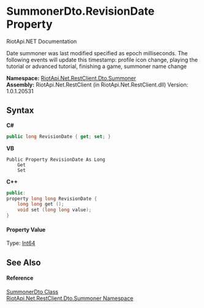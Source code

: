 # SummonerDto.RevisionDate Property 
RiotApi.NET Documentation 

Date summoner was last modified specified as epoch milliseconds. The following events will update this timestamp: profile icon change, playing the tutorial or advanced tutorial, finishing a game, summoner name change

**Namespace:**&nbsp;<a href="466053d6-0276-e763-5b05-d071c742b5e5">RiotApi.Net.RestClient.Dto.Summoner</a><br />**Assembly:**&nbsp;RiotApi.Net.RestClient (in RiotApi.Net.RestClient.dll) Version: 1.0.1.20531

## Syntax

**C#**<br />
``` C#
public long RevisionDate { get; set; }
```

**VB**<br />
``` VB
Public Property RevisionDate As Long
	Get
	Set
```

**C++**<br />
``` C++
public:
property long long RevisionDate {
	long long get ();
	void set (long long value);
}
```


#### Property Value
Type: <a href="http://msdn2.microsoft.com/en-us/library/6yy583ek" target="_blank">Int64</a>

## See Also


#### Reference
<a href="e81ef3ae-5319-af43-7976-1e390b33945e">SummonerDto Class</a><br /><a href="466053d6-0276-e763-5b05-d071c742b5e5">RiotApi.Net.RestClient.Dto.Summoner Namespace</a><br />